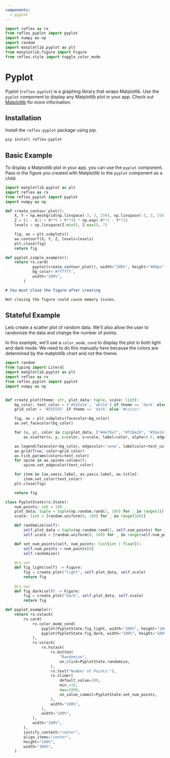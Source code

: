 ```yaml
---
components:
  - pyplot
---
```


```python exec
import reflex as rx
from reflex_pyplot import pyplot
import numpy as np
import random
import matplotlib.pyplot as plt
from matplotlib.figure import Figure
from reflex.style import toggle_color_mode
```

# Pyplot

Pyplot (`reflex-pyplot`) is a graphing library that wraps Matplotlib. Use the `pyplot` component to display any Matplotlib plot in your app. Check out [Matplotlib](https://matplotlib.org/) for more information.

## Installation

Install the `reflex-pyplot` package using pip.

```bash
pip install reflex-pyplot
```

## Basic Example

To display a Matplotlib plot in your app, you can use the `pyplot` component. Pass in the figure you created with Matplotlib to the `pyplot` component as a child.

```python demo exec
import matplotlib.pyplot as plt
import reflex as rx
from reflex_pyplot import pyplot
import numpy as np

def create_contour_plot():
    X, Y = np.meshgrid(np.linspace(-3, 3, 256), np.linspace(-3, 3, 256))
    Z = (1 - X/2 + X**5 + Y**3) * np.exp(-X**2 - Y**2)
    levels = np.linspace(Z.min(), Z.max(), 7)

    fig, ax = plt.subplots()
    ax.contourf(X, Y, Z, levels=levels)
    plt.close(fig)
    return fig

def pyplot_simple_example():
    return rx.card(
            pyplot(create_contour_plot(), width="100%", height="400px"),
            bg_color='#ffffff',
            width="100%",
        )
```

```md alert info
# You must close the figure after creating

Not closing the figure could cause memory issues.
```

## Stateful Example

Lets create a scatter plot of random data. We'll also allow the user to randomize the data and change the number of points.

In this example, we'll use a `color_mode_cond` to display the plot in both light and dark mode. We need to do this manually here because the colors are determined by the matplotlib chart and not the theme.

```python demo exec
import random
from typing import Literal
import matplotlib.pyplot as plt
import reflex as rx
from reflex_pyplot import pyplot
import numpy as np


def create_plot(theme: str, plot_data: tuple, scale: list):
    bg_color, text_color = ('#1e1e1e', 'white') if theme == 'dark' else ('white', 'black')
    grid_color = '#555555' if theme == 'dark' else '#cccccc'

    fig, ax = plt.subplots(facecolor=bg_color)
    ax.set_facecolor(bg_color)

    for (x, y), color in zip(plot_data, ["#4e79a7", "#f28e2b", "#59a14f"]):
        ax.scatter(x, y, c=color, s=scale, label=color, alpha=0.6, edgecolors="none")

    ax.legend(facecolor=bg_color, edgecolor='none', labelcolor=text_color)
    ax.grid(True, color=grid_color)
    ax.tick_params(colors=text_color)
    for spine in ax.spines.values():
        spine.set_edgecolor(text_color)

    for item in [ax.xaxis.label, ax.yaxis.label, ax.title]:
        item.set_color(text_color)
    plt.close(fig)

    return fig

class PyplotState(rx.State):
    num_points: int = 100
    plot_data: tuple = tuple(np.random.rand(2, 100) for _ in range(3))
    scale: list = [random.uniform(0, 100) for _ in range(100)]

    def randomize(self):
        self.plot_data = tuple(np.random.rand(2, self.num_points) for _ in range(3))
        self.scale = [random.uniform(0, 100) for _ in range(self.num_points)]

    def set_num_points(self, num_points: list[int | float]):
        self.num_points = num_points[0]
        self.randomize()
    
    @rx.var
    def fig_light(self) -> Figure:
        fig = create_plot("light", self.plot_data, self.scale)
        return fig
    
    @rx.var
    def fig_dark(self) -> Figure:
        fig = create_plot("dark", self.plot_data, self.scale)
        return fig

def pyplot_example():
    return rx.vstack(
        rx.card(
            rx.color_mode_cond(
                pyplot(PyplotState.fig_light, width="100%", height="100%"),
                pyplot(PyplotState.fig_dark, width="100%", height="100%"),
            ),
            rx.vstack(
                rx.hstack(
                    rx.button(
                        "Randomize",
                        on_click=PyplotState.randomize,
                    ),
                    rx.text("Number of Points:"),
                    rx.slider(
                        default_value=100,
                        min_=10,
                        max=1000,
                        on_value_commit=PyplotState.set_num_points,
                    ),
                    width="100%",
                ),
                width="100%",
            ),
            width="100%",
        ),
        justify_content="center",
        align_items="center",
        height="100%",
        width="100%",
    )
```
